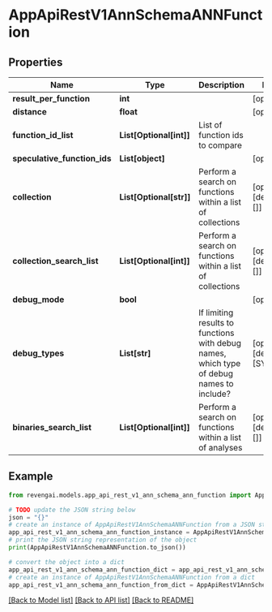 # AppApiRestV1AnnSchemaANNFunction


## Properties

Name | Type | Description | Notes
------------ | ------------- | ------------- | -------------
**result_per_function** | **int** |  | [optional] 
**distance** | **float** |  | [optional] 
**function_id_list** | **List[Optional[int]]** | List of function ids to compare | 
**speculative_function_ids** | **List[object]** |  | [optional] 
**collection** | **List[Optional[str]]** | Perform a search on functions within a list of collections | [optional] [default to []]
**collection_search_list** | **List[Optional[int]]** | Perform a search on functions within a list of collections | [optional] [default to []]
**debug_mode** | **bool** |  | [optional] 
**debug_types** | **List[str]** | If limiting results to functions with debug names, which type of debug names to include? | [optional] [default to [SYSTEM]]
**binaries_search_list** | **List[Optional[int]]** | Perform a search on functions within a list of analyses | [optional] [default to []]

## Example

```python
from revengai.models.app_api_rest_v1_ann_schema_ann_function import AppApiRestV1AnnSchemaANNFunction

# TODO update the JSON string below
json = "{}"
# create an instance of AppApiRestV1AnnSchemaANNFunction from a JSON string
app_api_rest_v1_ann_schema_ann_function_instance = AppApiRestV1AnnSchemaANNFunction.from_json(json)
# print the JSON string representation of the object
print(AppApiRestV1AnnSchemaANNFunction.to_json())

# convert the object into a dict
app_api_rest_v1_ann_schema_ann_function_dict = app_api_rest_v1_ann_schema_ann_function_instance.to_dict()
# create an instance of AppApiRestV1AnnSchemaANNFunction from a dict
app_api_rest_v1_ann_schema_ann_function_from_dict = AppApiRestV1AnnSchemaANNFunction.from_dict(app_api_rest_v1_ann_schema_ann_function_dict)
```
[[Back to Model list]](../README.md#documentation-for-models) [[Back to API list]](../README.md#documentation-for-api-endpoints) [[Back to README]](../README.md)


